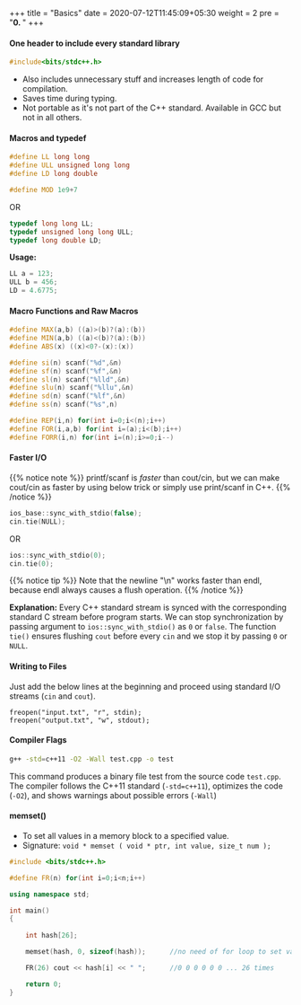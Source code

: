 +++
title = "Basics"
date =  2020-07-12T11:45:09+05:30
weight = 2
pre = "<b>0. </b>"
+++

#### One header to include every standard library

```cpp
#include<bits/stdc++.h>
```

- Also includes unnecessary stuff and increases length of code for compilation.
- Saves time during typing.
- Not portable as it's not part of the C++ standard. Available in GCC but not in all others.

#### Macros and typedef

```cpp
#define LL long long
#define ULL unsigned long long
#define LD long double

#define MOD 1e9+7
```
OR

```cpp
typedef long long LL;
typedef unsigned long long ULL;
typedef long double LD;
```

**Usage:**
```cpp
LL a = 123;
ULL b = 456;
LD = 4.6775;
```

#### Macro Functions and Raw Macros
```cpp
#define MAX(a,b) ((a)>(b)?(a):(b))
#define MIN(a,b) ((a)<(b)?(a):(b))
#define ABS(x) ((x)<0?-(x):(x))

#define si(n) scanf("%d",&n)
#define sf(n) scanf("%f",&n)
#define sl(n) scanf("%lld",&n)
#define slu(n) scanf("%llu",&n)
#define sd(n) scanf("%lf",&n)
#define ss(n) scanf("%s",n)

#define REP(i,n) for(int i=0;i<(n);i++)
#define FOR(i,a,b) for(int i=(a);i<(b);i++)
#define FORR(i,n) for(int i=(n);i>=0;i--)
```

#### Faster I/O

{{% notice note %}}
printf/scanf is _faster_ than cout/cin, but we can make cout/cin as faster by using below trick or simply use print/scanf in C++.
{{% /notice %}}

```cpp
ios_base::sync_with_stdio(false);
cin.tie(NULL);
```

OR

```cpp
ios::sync_with_stdio(0);
cin.tie(0);
```
{{% notice tip %}}
Note that the newline "\n" works faster than endl, because endl always causes
a flush operation.
{{% /notice %}}

**Explanation:** Every C++ standard stream is synced with the corresponding standard C stream before program starts. We can stop synchronization by passing argument to `ios::sync_with_stdio()` as `0` or `false`. The function `tie()` ensures flushing `cout` before every `cin` and we stop it by passing `0` or `NULL`.

#### Writing to Files

Just add the below lines at the beginning and proceed using standard I/O streams (`cin` and `cout`). 

```
freopen("input.txt", "r", stdin);
freopen("output.txt", "w", stdout);
```

#### Compiler Flags

```bash
g++ -std=c++11 -O2 -Wall test.cpp -o test
```

This command produces a binary file test from the source code `test.cpp`. The
compiler follows the C++11 standard (`-std=c++11`), optimizes the code (`-O2`),
and shows warnings about possible errors (`-Wall`)

#### memset()
- To set all values in a memory block to a specified value.
- Signature: `void * memset ( void * ptr, int value, size_t num );`

```cpp
#include <bits/stdc++.h>

#define FR(n) for(int i=0;i<n;i++)

using namespace std;

int main()
{
 
	int hash[26];

	memset(hash, 0, sizeof(hash));		//no need of for loop to set values

	FR(26) cout << hash[i] << " ";		//0 0 0 0 0 0 ... 26 times

    return 0;
}
```